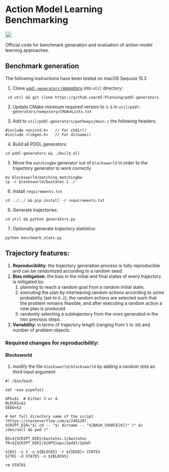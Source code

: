 # Action Model Learning Benchmarking
<!-- Define badges -->
<div style="display: flex; gap: 10px;">
   
  <a href="https://opensource.org/licenses/MIT" target="_blank">
    <img src="https://img.shields.io/badge/License-MIT-green.svg" height="20"/></a>

</div>

Official code for benchmark generation and evaluation of action model learning approaches.


## Benchmark generation
The following instructions have been tested on macOS Sequoia 15.3


1. Clone [`pddl-generators` repository](https://github.com/AI-Planning/pddl-generators) into `util` directory:
```
 cd util && git clone https://github.com/AI-Planning/pddl-generators
```

2. Update CMake minimum required version to `3.5` in `util/pddl-generators/nomystery/CMakeLists.txt`

3. Add to `util/pddl-generators/pathways/main.c` the following headers:
```
#include <unistd.h>   // For chdir()
#include <libgen.h>   // For dirname()
```

4. Build all PDDL generators:
```
cd pddl-generators && ./build_all
```

5. Move the `matchingbw` generator out of `blocksworld` in order to the trajectory 
generator to work correctly
```
mv blocksworld/matching matchingbw
cp -r blocksworld/bwstates.1 ./
```

6. Install `requirements.txt`
```
cd ../../ && pip install -r requirements.txt
```
6. Generate trajectories:
```
cd util && python generators.py
```

7. Optionally generate trajectory statistics:
```
python benchmark_stats.py
```

## Trajectory features:
1. **Reproducibility**: the trajectory generation process is fully reproducible and can be randomized according to 
a random seed.
2. **Bias mitigation**: the bias in the initial and final states of every trajectory is mitigated by: 
   1. planning to reach a random goal from a random initial state; 
   2. executing the plan by interleaving random actions according to some probability (set to `0.2`); the random
   actions are selected such that the problem remains feasible, and after executing a random action a new plan is produced.
   3. randomly selecting a subtrajectory from the ones generated in the two previous steps.
3. **Variability**: in terms of trajectory length (ranging from `5` to `30`) and number of problem objects.


### Required changes for reproducibility:
#### Blocksworld
1. modify the file `blocksworld/blocksworld` by adding a random `SEED` as third input argument:
```
#! /bin/bash

set -euo pipefail

OPS=$1  # Either 3 or 4.
BLOCKS=$2
SEED=$3

# Get full directory name of the script (https://stackoverflow.com/a/246128).
SCRIPT_DIR="$( cd -- "$( dirname -- "${BASH_SOURCE[0]}" )" &> /dev/null && pwd )"

BS=${SCRIPT_DIR}/bwstates.1/bwstates
TR=${SCRIPT_DIR}/${OPS}ops/2pddl/2pddl

${BS} -s 2 -n ${BLOCKS} -r ${SEED}> STATES
${TR} -d STATES -n ${BLOCKS}

rm STATES
```


